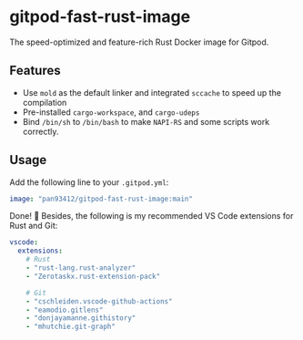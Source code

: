 # gitpod-fast-rust-image

The speed-optimized and feature-rich Rust Docker image for Gitpod.

## Features

- Use `mold` as the default linker and integrated `sccache` to speed up the compilation
- Pre-installed `cargo-workspace`, and `cargo-udeps`
- Bind `/bin/sh` to `/bin/bash` to make `NAPI-RS` and some scripts work correctly.

## Usage

Add the following line to your `.gitpod.yml`:

```yml
image: "pan93412/gitpod-fast-rust-image:main"
```

Done! 🎉 Besides, the following is my recommended VS Code extensions for Rust and Git:

```yml
vscode:
  extensions:
    # Rust
    - "rust-lang.rust-analyzer"
    - "Zerotaskx.rust-extension-pack"

    # Git
    - "cschleiden.vscode-github-actions"
    - "eamodio.gitlens"
    - "donjayamanne.githistory"
    - "mhutchie.git-graph"
```
